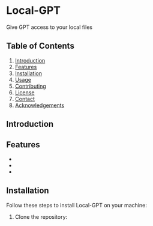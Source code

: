 # Local-GPT

Give GPT access to your local files
## Table of Contents

1. [Introduction](#introduction)
2. [Features](#features)
3. [Installation](#installation)
4. [Usage](#usage)
5. [Contributing](#contributing)
6. [License](#license)
7. [Contact](#contact)
8. [Acknowledgements](#acknowledgements)

## Introduction



## Features

- 
- 
- 

## Installation

Follow these steps to install Local-GPT on your machine:

1. Clone the repository:
